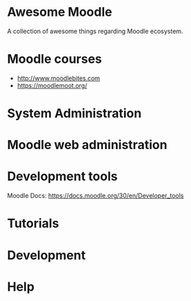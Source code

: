  # Awesome Moodle
 A collection of awesome things regarding Moodle ecosystem.

 # Moodle courses
 * http://www.moodlebites.com
 * https://moodlemoot.org/

# System Administration

# Moodle web administration

# Development tools
Moodle Docs: https://docs.moodle.org/30/en/Developer_tools

# Tutorials

# Development

# Help
